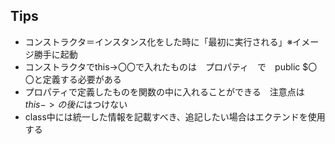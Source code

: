 ## Tips

- コンストラクタ＝インスタンス化をした時に「最初に実行される」※イメージ勝手に起動
- コンストラクタでthis->〇〇で入れたものは　プロパティ　で　public $〇〇と定義する必要がある
- プロパティで定義したものを関数の中に入れることができる　注意点は　$this-> の後に$はつけない
- class中には統一した情報を記載すべき、追記したい場合はエクテンドを使用する

